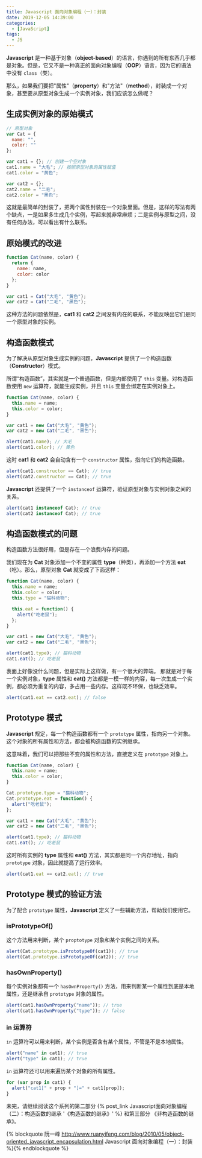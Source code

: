 ```yaml
---
title: Javascript 面向对象编程（一）：封装
date: 2019-12-05 14:39:00
categories:
  - [JavaScript]
tags:
  - JS
---
```


**Javascript** 是一种基于对象（**object-based**）的语言，你遇到的所有东西几乎都是对象。但是，它又不是一种真正的面向对象编程（**OOP**）语言，因为它的语法中没有 `class`（类）。

那么，如果我们要把"属性"（**property**）和"方法"（**method**），封装成一个对象，甚至要从原型对象生成一个实例对象，我们应该怎么做呢？

<!--more-->

## 生成实例对象的原始模式

```js
// 原型对象
var Cat = {
  name: "",
  color: ""
};

var cat1 = {}; // 创建一个空对象
cat1.name = "大毛"; // 按照原型对象的属性赋值
cat1.color = "黄色";

var cat2 = {};
cat2.name = "二毛";
cat2.color = "黑色";
```

这就是最简单的封装了，把两个属性封装在一个对象里面。但是，这样的写法有两个缺点，一是如果多生成几个实例，写起来就非常麻烦；二是实例与原型之间，没有任何办法，可以看出有什么联系。

## 原始模式的改进

```js
function Cat(name, color) {
  return {
    name: name,
    color: color
  };
}

var cat1 = Cat("大毛", "黄色");
var cat2 = Cat("二毛", "黑色");
```

这种方法的问题依然是，**cat1** 和 **cat2** 之间没有内在的联系，不能反映出它们是同一个原型对象的实例。

## 构造函数模式

为了解决从原型对象生成实例的问题，**Javascript** 提供了一个构造函数（**Constructor**）模式。

所谓“构造函数”，其实就是一个普通函数，但是内部使用了 `this` 变量。对构造函数使用 `new` 运算符，就能生成实例，并且 `this` 变量会绑定在实例对象上。

```js
function Cat(name, color) {
  this.name = name;
  this.color = color;
}

var cat1 = new Cat("大毛", "黄色");
var cat2 = new Cat("二毛", "黑色");

alert(cat1.name); // 大毛
alert(cat1.color); // 黄色
```

这时 **cat1** 和 **cat2** 会自动含有一个 `constructor` 属性，指向它们的构造函数。

```js
alert(cat1.constructor == Cat); // true
alert(cat2.constructor == Cat); // true
```

**Javascript** 还提供了一个 `instanceof` 运算符，验证原型对象与实例对象之间的关系。

```js
alert(cat1 instanceof Cat); // true
alert(cat2 instanceof Cat); // true
```

## 构造函数模式的问题

构造函数方法很好用，但是存在一个浪费内存的问题。

我们现在为 **Cat** 对象添加一个不变的属性 **type**（种类），再添加一个方法 **eat**（吃）。那么，原型对象 **Cat** 就变成了下面这样：

```js
function Cat(name, color) {
  this.name = name;
  this.color = color;
  this.type = "猫科动物";

  this.eat = function() {
    alert("吃老鼠");
  };
}

var cat1 = new Cat("大毛", "黄色");
var cat2 = new Cat("二毛", "黑色");

alert(cat1.type); // 猫科动物
cat1.eat(); // 吃老鼠
```

表面上好像没什么问题，但是实际上这样做，有一个很大的弊端。
那就是对于每一个实例对象，**type** 属性和 **eat()** 方法都是一模一样的内容，每一次生成一个实例，都必须为重复的内容，多占用一些内存。这样既不环保，也缺乏效率。

```js
alert(cat1.eat == cat2.eat); // false
```

## Prototype 模式

**Javascript** 规定，每一个构造函数都有一个 `prototype` 属性，指向另一个对象。这个对象的所有属性和方法，都会被构造函数的实例继承。

这意味着，我们可以把那些不变的属性和方法，直接定义在 `prototype` 对象上。

```js
function Cat(name, color) {
  this.name = name;
  this.color = color;
}

Cat.prototype.type = "猫科动物";
Cat.prototype.eat = function() {
  alert("吃老鼠");
};

var cat1 = new Cat("大毛", "黄色");
var cat2 = new Cat("二毛", "黑色");

alert(cat1.type); // 猫科动物
cat1.eat(); // 吃老鼠
```

这时所有实例的 **type** 属性和 **eat()** 方法，其实都是同一个内存地址，指向 `prototype` 对象，因此就提高了运行效率。

```js
alert(cat1.eat == cat2.eat); // true
```

## Prototype 模式的验证方法

为了配合 `prototype` 属性，**Javascript** 定义了一些辅助方法，帮助我们使用它。

### isPrototypeOf()

这个方法用来判断，某个 `proptotype` 对象和某个实例之间的关系。

```js
alert(Cat.prototype.isPrototypeOf(cat1)); // true
alert(Cat.prototype.isPrototypeOf(cat2)); // true
```

### hasOwnProperty()

每个实例对象都有一个 `hasOwnProperty()` 方法，用来判断某一个属性到底是本地属性，还是继承自 `prototype` 对象的属性。

```js
alert(cat1.hasOwnProperty("name")); // true
alert(cat1.hasOwnProperty("type")); // false
```

### in 运算符

`in` 运算符可以用来判断，某个实例是否含有某个属性，不管是不是本地属性。

```js
alert("name" in cat1); // true
alert("type" in cat1); // true
```

`in` 运算符还可以用来遍历某个对象的所有属性。

```js
for (var prop in cat1) {
  alert("cat1[" + prop + "]=" + cat1[prop]);
}
```

未完，请继续阅读这个系列的第二部分 {% post_link Javascript面向对象编程（二）：构造函数的继承 '《构造函数的继承》' %} 和第三部分 《非构造函数的继承》。

{% blockquote
阮一峰
http://www.ruanyifeng.com/blog/2010/05/object-oriented_javascript_encapsulation.html
Javascript 面向对象编程（一）：封装
%}{% endblockquote %}
